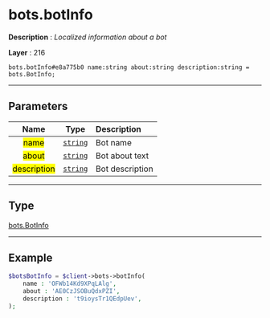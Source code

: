 # bots.botInfo

**Description** : *Localized information about a bot*

**Layer** : 216

```tl
bots.botInfo#e8a775b0 name:string about:string description:string = bots.BotInfo;
```

---

## Parameters

| Name | Type | Description |
| :---: | :---: | :--- |
| <mark>name</mark> | [`string`](type/string) | Bot name |
| <mark>about</mark> | [`string`](type/string) | Bot about text |
| <mark>description</mark> | [`string`](type/string) | Bot description |

---

## Type

[bots.BotInfo](type/bots.BotInfo)

---

## Example

```php
$botsBotInfo = $client->bots->botInfo(
	name : 'OFWb14Kd9XPqLAlg',
	about : 'AE0CzJSOBuQdxPZI',
	description : 't9ioysTr1QEdpUev',
);
```